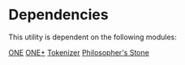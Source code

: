# Dependencies

This utility is dependent on the following modules:

[ONE](https://github.com/Gallery-of-Kaeon/Kaeon-FUSION/blob/master/Kaeon%20FUSION/APIs/ONE/JavaScript/ONE.js)
[ONE+](https://github.com/Gallery-of-Kaeon/Kaeon-FUSION/blob/master/Kaeon%20FUSION/APIs/ONE%2B/JavaScript/ONEPlus.js)
[Tokenizer](https://github.com/Gallery-of-Kaeon/Kaeon-FUSION/blob/master/Kaeon%20FUSION/APIs/Tokenizer/JavaScript/tokenizer.js)
[Philosopher's Stone](https://github.com/Gallery-of-Kaeon/Philosophers-Stone/blob/master/Philosopher's%20Stone/API/JavaScript/PhilosophersStone.js)